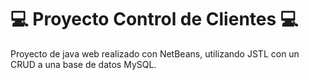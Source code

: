 # 💻 Proyecto Control de Clientes 💻

Proyecto de java web realizado con NetBeans, utilizando JSTL con un CRUD a una base de datos MySQL. 
